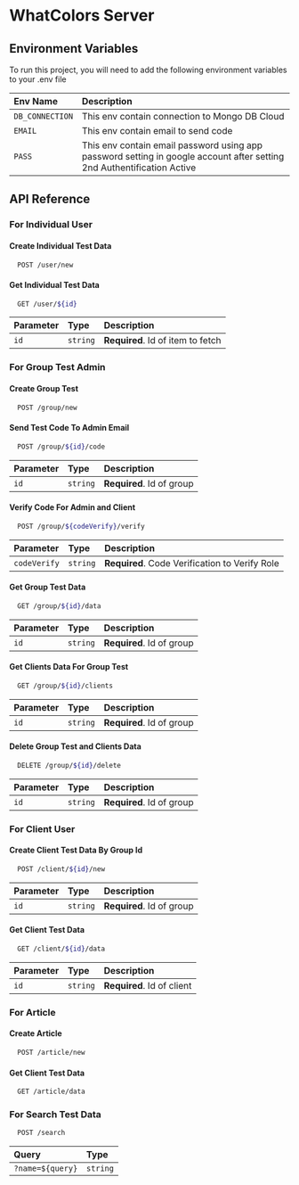 # WhatColors Server

## Environment Variables

To run this project, you will need to add the following environment variables to your .env file

| Env Name        | Description                                                                                                            |
| :-------------- | :--------------------------------------------------------------------------------------------------------------------- |
| `DB_CONNECTION` | This env contain connection to Mongo DB Cloud                                                                          |
| `EMAIL`         | This env contain email to send code                                                                                    |
| `PASS`          | This env contain email password using app password setting in google account after setting 2nd Authentification Active |

## API Reference

### For Individual User

#### Create Individual Test Data

```bash
  POST /user/new
```

#### Get Individual Test Data

```bash
  GET /user/${id}
```

| Parameter | Type     | Description                       |
| :-------- | :------- | :-------------------------------- |
| `id`      | `string` | **Required**. Id of item to fetch |

### For Group Test Admin

#### Create Group Test

```bash
  POST /group/new
```

#### Send Test Code To Admin Email

```bash
  POST /group/${id}/code
```

| Parameter | Type     | Description               |
| :-------- | :------- | :------------------------ |
| `id`      | `string` | **Required**. Id of group |

#### Verify Code For Admin and Client

```bash
  POST /group/${codeVerify}/verify
```

| Parameter    | Type     | Description                                    |
| :----------- | :------- | :--------------------------------------------- |
| `codeVerify` | `string` | **Required**. Code Verification to Verify Role |

#### Get Group Test Data

```bash
  GET /group/${id}/data
```

| Parameter | Type     | Description               |
| :-------- | :------- | :------------------------ |
| `id`      | `string` | **Required**. Id of group |

#### Get Clients Data For Group Test

```bash
  GET /group/${id}/clients
```

| Parameter | Type     | Description               |
| :-------- | :------- | :------------------------ |
| `id`      | `string` | **Required**. Id of group |

#### Delete Group Test and Clients Data

```bash
  DELETE /group/${id}/delete
```

| Parameter | Type     | Description               |
| :-------- | :------- | :------------------------ |
| `id`      | `string` | **Required**. Id of group |

### For Client User

#### Create Client Test Data By Group Id

```bash
  POST /client/${id}/new
```

| Parameter | Type     | Description               |
| :-------- | :------- | :------------------------ |
| `id`      | `string` | **Required**. Id of group |

#### Get Client Test Data

```bash
  GET /client/${id}/data
```

| Parameter | Type     | Description                |
| :-------- | :------- | :------------------------- |
| `id`      | `string` | **Required**. Id of client |

### For Article

#### Create Article

```bash
  POST /article/new
```

#### Get Client Test Data

```bash
  GET /article/data
```

### For Search Test Data

```bash
  POST /search
```

| Query            | Type     |
| :--------------- | :------- |
| `?name=${query}` | `string` |
